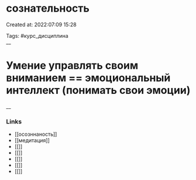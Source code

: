 # сознательность

Created at: 2022:07:09 15:28

Tags: #курс_дисциплина  
__ 

# Умение управлять своим вниманием == эмоциональный интеллект  (понимать свои эмоции)


__

### Links
- [[осозннаность]]
- [[медитация]]
- [[]]
- [[]]
- [[]]
- [[]]
- [[]]